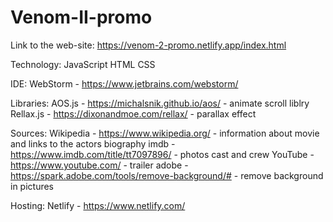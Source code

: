 # Venom-II-promo
Link to the web-site: https://venom-2-promo.netlify.app/index.html

Technology:
JavaScript
HTML
CSS

IDE:
WebStorm - https://www.jetbrains.com/webstorm/

Libraries:
AOS.js - https://michalsnik.github.io/aos/ - animate scroll liblry
Rellax.js - https://dixonandmoe.com/rellax/ - parallax effect

Sources:
Wikipedia - https://www.wikipedia.org/ - information about movie and links to the actors biography
imdb - https://www.imdb.com/title/tt7097896/ - photos cast and crew
YouTube - https://www.youtube.com/ - trailer
adobe - https://spark.adobe.com/tools/remove-background/# - remove background in pictures

Hosting:
Netlify - https://www.netlify.com/

